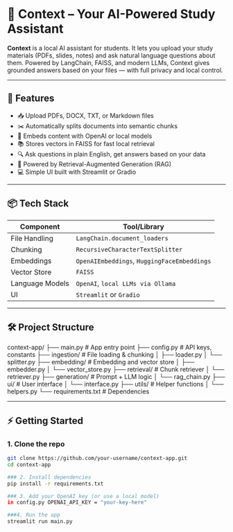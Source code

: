 # 🧠 Context – Your AI-Powered Study Assistant

**Context** is a local AI assistant for students. It lets you upload your study materials (PDFs, slides, notes) and ask natural language questions about them. Powered by LangChain, FAISS, and modern LLMs, Context gives grounded answers based on your files — with full privacy and local control.

---

## 🚀 Features

- 📥 Upload PDFs, DOCX, TXT, or Markdown files
- ✂️ Automatically splits documents into semantic chunks
- 🔢 Embeds content with OpenAI or local models
- 📚 Stores vectors in FAISS for fast local retrieval
- 🔍 Ask questions in plain English, get answers based on your data
- 🧠 Powered by Retrieval-Augmented Generation (RAG)
- 💻 Simple UI built with Streamlit or Gradio

---

## 📦 Tech Stack

| Component        | Tool/Library                    |
|------------------|----------------------------------|
| File Handling    | `LangChain.document_loaders`     |
| Chunking         | `RecursiveCharacterTextSplitter` |
| Embeddings       | `OpenAIEmbeddings`, `HuggingFaceEmbeddings` |
| Vector Store     | `FAISS`                          |
| Language Models  | `OpenAI`, `local LLMs via Ollama` |
| UI               | `Streamlit` or `Gradio`          |

---

## 🛠️ Project Structure
context-app/
├── main.py                  # App entry point
├── config.py                # API keys, constants
├── ingestion/               # File loading & chunking
│   ├── loader.py
│   └── splitter.py
├── embedding/               # Embedding and vector store
│   ├── embedder.py
│   └── vector_store.py
├── retrieval/               # Chunk retriever
│   └── retriever.py
├── generation/              # Prompt + LLM logic
│   └── rag_chain.py
├── ui/                      # User interface
│   └── interface.py
├── utils/                   # Helper functions
│   └── helpers.py
└── requirements.txt         # Dependencies

---

## ⚡ Getting Started

### 1. Clone the repo
```bash
git clone https://github.com/your-username/context-app.git
cd context-app

### 2. Install dependencies
pip install -r requirements.txt

### 3. Add your OpenAI key (or use a local model)
in config.py OPENAI_API_KEY = "your-key-here"

###4. Run the app
streamlit run main.py
